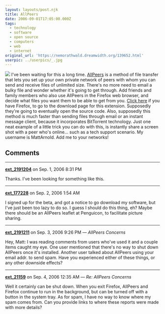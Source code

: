 ```yaml
---
layout: layouts/post.njk
title: AllPeers
date: 2006-09-01T17:05:00.000Z
tags:
  - technology
  - software
  - open source
  - computers
  - web
  - internet
original_url: 'https://nemorathwald.dreamwidth.org/139652.html'
userpic: ../userpics/_.jpg
---
```

![](http://www.allpeers.com/img/logo.png) I've been waiting for this a long time. [AllPeers](http://www.allpeers.com/) is a method of file transfer that lets you set up your own private network of peers with whom you can send and receive files of unlimited size. There's no more need to email a bulky file and wonder whether it's going to get through. Add friends and family members who also use AllPeers in the Firefox web browser, and decide what files you want them to be able to get from you. [Click here](http://www.allpeers.com/download.php) if you have Firefox, to go to the download page for this extension. Supposedly they're going to eventually open the source code. Also, supposedly this method is much faster than sending files through email or an instant message client, because it incorporates BitTorrent technology. Just one neat example of a little trick you can do with this, is instantly share a screen shot with a peer who's online... such as a tech support scenario. My username is MattArnold. Add me to your networks!

## Comments

---

**[ext_2191204](https://www.dreamwidth.org/users/ext_2191204)** on Sep. 1, 2006 8:31 PM

Thanks. I've been looking for something like this.

---

**[ext_177228](https://www.dreamwidth.org/users/ext_177228)** on Sep. 2, 2006 1:54 AM

I signed up for the beta, and got a notice to go download my software, but I've just been too lazy to do so. I guess I should do this thing, eh? Maybe there should be an AllPeers leaflet at Penguicon, to facilitate picture sharing.

---

**[ext_2191211](https://www.dreamwidth.org/users/ext_2191211)** on Sep. 3, 2006 9:26 PM — *AllPeers Concerns*

Hey, Matt: I was reading comments from users who've used it and a couple items caught my eye. One user mentioned that there's no way to shut down AllPeers once it's installed. Another user talked about AllPeers using your email addr. to send spam. Have you experienced either of these things, or any other downside effects?

---

**[ext_21159](https://www.dreamwidth.org/users/ext_21159)** on Sep. 4, 2006 12:35 AM — *Re: AllPeers Concerns*

Well it certainly can be shut down. When you exit Firefox, AllPeers and Firefox continue to run in the background, but can be turned off with a button in the system tray. As for spam, I have no way to know where my spam comes from. Can you provide links to where these reports were made with more details?

